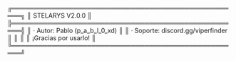 ╔════════════════════════════════════════════════════╗
║                  STELARYS V2.0.0                   ║
╠════════════════════════════════════════════════════╣
║          · Autor: Pablo (p_a_b_l_0_xd)             ║
║          · Soporte: discord.gg/viperfinder         ║
║                                                    ║
║              ¡Gracias por usarlo!                  ║
╚════════════════════════════════════════════════════╝
